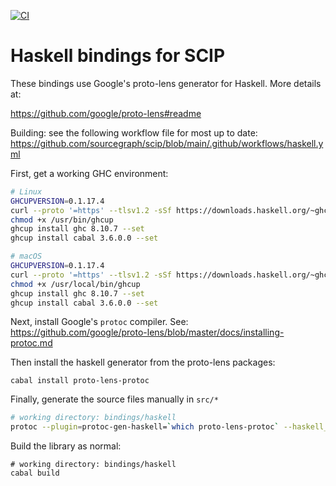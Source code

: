 [![CI](https://github.com/sourcegraph/scip/actions/workflows/haskell.yml/badge.svg)](https://github.com/sourcegraph/scip/actions/workflows/haskell.yml/badge.svg)

# Haskell bindings for SCIP

These bindings use Google's proto-lens generator for Haskell. More details at:

https://github.com/google/proto-lens#readme

Building: see the following workflow file for most up to date:
https://github.com/sourcegraph/scip/blob/main/.github/workflows/haskell.yml

First, get a working GHC environment:

```sh
# Linux
GHCUPVERSION=0.1.17.4
curl --proto '=https' --tlsv1.2 -sSf https://downloads.haskell.org/~ghcup/$GHCUPVERSION/x86_64-linux-ghcup-$GHCUPVERSION > /usr/bin/ghcup && \
chmod +x /usr/bin/ghcup
ghcup install ghc 8.10.7 --set
ghcup install cabal 3.6.0.0 --set
```

```sh
# macOS
GHCUPVERSION=0.1.17.4
curl --proto '=https' --tlsv1.2 -sSf https://downloads.haskell.org/~ghcup/$GHCUPVERSION/x86_64-apple-darwin-ghcup-$GHCUPVERSION > /usr/local/bin/ghcup && \
chmod +x /usr/local/bin/ghcup
ghcup install ghc 8.10.7 --set
ghcup install cabal 3.6.0.0 --set
```

Next, install Google's `protoc` compiler. See: https://github.com/google/proto-lens/blob/master/docs/installing-protoc.md

Then install the haskell generator from the proto-lens packages:

```
cabal install proto-lens-protoc
```

Finally, generate the source files manually in `src/*`

```sh
# working directory: bindings/haskell
protoc --plugin=protoc-gen-haskell=`which proto-lens-protoc` --haskell_out=src --proto_path=../.. scip.proto
```

Build the library as normal:

```
# working directory: bindings/haskell
cabal build
```
